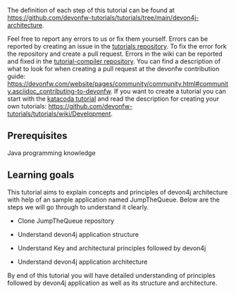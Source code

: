 


The definition of each step of this tutorial can be found at https://github.com/devonfw-tutorials/tutorials/tree/main/devon4j-architecture. 

Feel free to report any errors to us or fix them yourself. Errors can be reported by creating an issue in the [tutorials repository](https://github.com/devonfw-tutorials/tutorials/issues). To fix the error fork the repository and create a pull request. Errors in the wiki can be reported and fixed in the [tutorial-compiler repository](https://github.com/devonfw-tutorials/tutorial-compiler).
You can find a description of what to look for when creating a pull request at the devonfw contribution guide: https://devonfw.com/website/pages/community/community.html#community.asciidoc_contributing-to-devonfw. If you want to create a tutorial you can start with the [katacoda tutorial](https://katacoda.com/devonfw/scenarios/create-your-own-tutorial) and read the description for creating your own tutorials: https://github.com/devonfw-tutorials/tutorials/wiki/Development.


## Prerequisites

Java programming knowledge


## Learning goals

This tutorial aims to explain concepts and principles of devon4j architecture with help of an sample application named JumpTheQueue. Below are the steps we will go through to understand it clearly.


* Clone JumpTheQueue repository

* Understand devon4j application structure 

* Understand Key and architectural principles followed by devon4j

* Understand devon4j application architecture

By end of this tutorial you will have detailed understanding of principles followed by devon4j application as well as its structure and architecture. 

